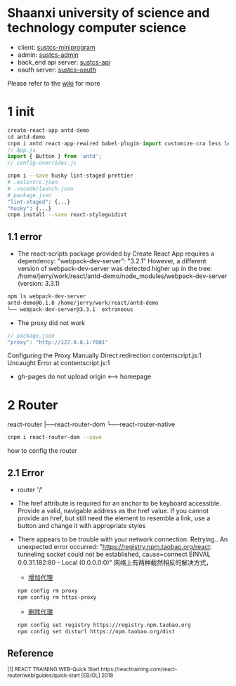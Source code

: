 # Shaanxi university of science and technology computer science
- client: [sustcs-miniprogram](https://github.com/sustcs/sustcs-miniprogram)
- admin: [sustcs-admin](https://github.com/sustcs/sustcs-admin)
- back_end api server: [sustcs-api](https://github.com/sustcs/sustcs-api)
- oauth server: [sustcs-oauth](https://github.com/sustcs/sustcs-oauth)

Please refer to the [wiki](https://github.com/sustcs/sustcs-miniprogram/wiki) for more
# 1 init
```js
create-react-app antd-demo
cd antd-demo
cnpm i antd react-app-rewired babel-plugin-import customize-cra less less-loader
// App.js
import { Button } from 'antd';
// config-overrides.js
```
```sh
cnpm i --save husky lint-staged prettier
# .eslintrc.json
# .vscode/launch.json
# package.json
"lint-staged": {...}
"husky": {...}
cnpm install --save react-styleguidist
```
## 1.1 error
- The react-scripts package provided by Create React App requires a dependency:
"webpack-dev-server": "3.2.1"
However, a different version of webpack-dev-server was detected higher up in the tree:
/home/jerry/work/react/antd-demo/node_modules/webpack-dev-server (version: 3.3.1)

```sh
npm ls webpack-dev-server
antd-demo@0.1.0 /home/jerry/work/react/antd-demo
└── webpack-dev-server@3.3.1  extraneous
```
- The proxy did not work
```js
// package.json
"proxy": "http://127.0.0.1:7001"
```
Configuring the Proxy Manually
Direct redirection
contentscript.js:1 Uncaught Error
    at contentscript.js:1
- gh-pages do not upload
  origin <--> homepage

# 2 Router
react-router
|──react-router-dom
└──react-router-native
```sh
cnpm i react-router-dom --save
```
how to config the router
## 2.1 Error
- router '/'
- The href attribute is required for an anchor to be keyboard accessible. Provide a valid, navigable address as the href value. If you cannot provide an href, but still need the element to resemble a link, use a button and change it with appropriate styles

- There appears to be trouble with your network connection. Retrying..
  An unexpected error occurred: "https://registry.npm.taobao.org/react: tunneling socket could not be established, cause=connect EINVAL 0.0.31.182:80 - Local (0.0.0.0:0)"
  网络上有两种截然相反的解决方式，
  - [增加代理](https://blog.csdn.net/tyro_java/article/details/79772442) 
  ```sh
  npm config rm proxy 
  npm config rm https-proxy
  ```
  - [删除代理](http://www.voidcn.com/article/p-yrikahtp-bos.html)
  ```sh
  npm config set registry https://registry.npm.taobao.org
  npm config set disturl https://npm.taobao.org/dist
  ```
## Reference
<small>
[1] REACT TRAINING.WEB-Quick Start.https://reacttraining.com/react-router/web/guides/quick-start [EB/OL] 2018
</small>

